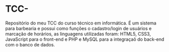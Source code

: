 # TCC-

Repositório do meu TCC do curso técnico em informática. É um sistema para barbearia e possui como funções o cadastro/login de usuários e marcação de horários,
as linguagens utilizadas foram: HTML5, CSS3, JavaScript para o front-end e PHP e MySQL para a integraçaõ do back-end com o banco de dados.
